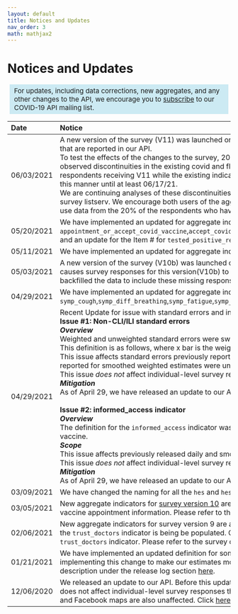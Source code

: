 ```yaml
---
layout: default
title: Notices and Updates
nav_order: 3
math: mathjax2
---
```


# Notices and Updates
<div style="background-color: #cae9f3f3; padding: 5px 10px; font-size:15px; margin-left: 5px; margin-right: 5px;">
For updates, including data corrections, new aggregates, and any other changes to the API, we encourage you to <a href="https://listserv.umd.edu/cgi-bin/wa?SUBED1=COVID19-API&A=1" target='_blank'>subscribe</a> to our COVID-19 API mailing list.
</div>

| Date                | Notice            |
|:--------------------|:------------------|
| 06/03/2021           | A new version of the survey (V11) was launched on 05/20/2021. This was a major revision of the survey, and as a result of these revisions, we have observed discontinuities in our covid (COVID-like illness) and flu (influenza-like illness) aggregate indicators that are reported in our API. <br/>To test the effects of the changes to the survey, 20% of respondents have been receiving the old version of the survey (V10) and 80% have been receiving the new version of the survey (V11) since its launch on 05/20/2021. To enable monitoring of the observed discontinuities in the existing covid and flu aggregate indicators, we will be adding two new aggregate indicators to the API,which are calculated using the same methodology. These new indicators (cli and ili) will be calculated using the 80% of respondents receiving V11 while the existing indicators (covid and flu) will be changed to be calculated using only the 20% of respondents receiving V10. The new and existing indicators will be backfilled to 05/20/2021 and will continue to be reported in this manner until at least 06/17/21. <br/>We are continuing analyses of these discontinuities, but in the interim, we encourage users of the aggregate data to re-pull the backfilled “covid” and “flu”indicators when they become available. To be notified when they are ready, please [subscribe](https://listserv.umd.edu/cgi-bin/wa?SUBED1=COVID19-API&A=1) to our survey listserv. We encourage both users of the aggregate data as well as microdata users to use caution for comparing data collected after 05/20/2021 to data collected before 05/20/2021 for other indicators as well. We also encourage microdata users to use data from the 20% of the respondents who have been receiving the old version of the survey (V10) to evaluate the effects of the survey revisions for the survey questions used in their analyses. |
| 05/20/2021           | We have implemented an updated for aggregate indicators in the UMD Open Data API. They are `vaccinated_appointment_or_accept`, `appointment_or_accept_covid_vaccine`,`accept_covid_vaccine_no_appointment`,`appointment_not_vaccinated`,`vaccine_tried`,`activity_large_event`,`activity_public_transit`,`activity_restaurant_bar`,`activity_shop`,`activity_spent_time`,`activity_work_outside_home` and an update for the Item # for `tested_positive_recent`,`tested_positive_recent`,and `hesitant_sideeffects`. |
| 05/11/2021           | We have implemented an updated for aggregate indicators in the UMD Open Data API. They are `flu_vaccine_thisyr`, `flu_vaccine_lastyr`, and `avoid_contact`. |
| 05/03/2021           | A new version of the survey (V10b) was launched on 04/26/2021. V10b remains the same configuration as V10 and only differs in the backend survey response collection process . Due to a data processing issue in our pipelines, we have found a bug that causes survey responses for this version(V10b) to not be included in the microdata and aggregations provided by the API. Microdata files and aggregates from 4/27/2021 to 5/1/2021 were affected. As of 5/3/2021, we have implemented a hotfix and backfilled the data to include these missing responses. Re-downloading the data will correct any issues with missing responses. |
| 04/29/2021           | We have implemented an updated for aggregate indicators in the UMD Open Data API. They are `pay_test`, `reduce_spending`, `symp_chills`, `symp_sleep_changes`, `testing_rate`, `tested_positive_14d`, `tested_positive_recent`, `symp_fever`, `symp_cough`,`symp_diff_breathing`,`symp_fatigue`,`symp_stuffy_nose`,`symp_aches`,`symp_sore_throat`,`symp_chest_pain`,`symp_nausea`,`symp_eye_pain`,`symp_headache`,`sick_spend_time_7d`,and `ever_tested`. |
| 04/29/2021           | Recent Update for issue with standard errors and informed_access:<br/>**Issue #1: Non-CLI/ILI standard errors**<br/>***Overview*** <br/>Weighted and unweighted standard errors were switched in our API for the Global COVID-19 Symptom Survey. While implementing the fix, we aligned the weighted standard error definition with that used in the contingency table aggregates and for CLI/ILI. This definition is as follows, where x bar is the weighted mean: ![std_equation](https://render.githubusercontent.com/render/math?math=\sqrt\frac{\sum_i{w_i^2(x_i-\bar{x})^2}}{(\sum_i{w_i})^2}) <br/>***Scope***<br/>This issue affects standard errors previously reported in our [aggregate data API](https://covidmap.umd.edu/api.html) for all indicators except CLI and ILI. It affects both daily and smoothed estimates, even though only weighted estimates are reported for smoothed (i.e., the SEs previously reported for smoothed weighted estimates were unweighted).<br/>This issue *does not* affect individual-level survey responses that are provided to entities who have signed a microdata use agreement. It also does not affect the US data which has been collected and distributed by Carnegie Mellon University.<br/>***Mitigation***<br/>As of April 29, we have released an update to our API that fixes the issue for both historic and future data. Users who have downloaded historic data will need to re-download the data to ensure that they have up-to-date estimates.<br/><br/>**Issue #2: informed_access indicator**<br/>***Overview***<br/>The definition for the `informed_access` indicator was implemented incorrectly. The definition has been revised and now reflects the percentage of respondents who reported being very informed or moderately informed about how to be able to get a COVID-19 vaccine.<br/>***Scope***<br/>This issue affects previously released daily and smoothed estimates for the informed_access indicator for all dates on which the indicator was available (from 2021-03-01 onward).<br/>This issue *does not* affect individual-level survey responses that are provided to entities who have signed a microdata use agreement. It also does not affect the US data which has been collected and distributed by Carnegie Mellon University.<br/>***Mitigation***<br/>As of April 29, we have released an update to our API that fixes the issue for both historic and future data. Users who have downloaded historic data will need to re-download the data to ensure that they have up-to-date estimates. |
| 03/09/2021            | We have changed the naming for all the `hes` and `hesitant` indicators, **except** for the `hesitant_sideeffects` indicator. We have replaced `hes` and `hesitant` with `barrier_reason`. This change was implemented to better describe what the indicators represent. |
| 03/05/2021            | New aggregate indicators for [survey version 10](https://covidmap.umd.edu/document/COVID19_symptom_survey_intl_V10.pdf) are available now. These include indicators for barrier reasons for why respondents don't think they need a COVID-19 vaccine, how informed respondents are about the COVID-19 vaccine, and indicators on vaccine appointment information. Please refer to the survey instrument documentation for more information on the questions used for these indicators.  | 
| 02/06/2021            | New aggregate indicators for survey version 9 are available now. These include indicators for barrier reasons for vaccine acceptance from V5 question in [survey version 9](https://covidmap.umd.edu/document/COVID19_symptom_survey_intl_V9.pdf). The `trust_healthcare` indicator will be discontinued as of 2/14/2021. As of 2/6/2021, the `trust_doctors` indicator is being be populated. Question `V4_2`, which was used for the `trust_healthcare` indicator, has been discontinued in survey version 9. Question `V4_6` replaces question `V4_2` in survey version 9. Question `V4_6` is used in the `trust_doctors` indicator. Please refer to the survey documentation for more information on the question differences.     |
| 01/21/2021           | We have implemented an updated definition for some of the aggregate indicators in the UMD Open Data API. This definition change impacts the following indicators: `mask-wearing`, `financial worry`, `social distancing`, and `vaccine acceptance`. We are implementing this change to make our estimates more directly comparable to those in [Carnegie Mellon University Delphi research group’s COVIDcast API](https://cmu-delphi.github.io/delphi-epidata/api/covidcast-signals/fb-survey.html), which uses data from the US version of the COVID-19 Symptom Survey. Find a more detailed description under the release log section [here](https://covidmap.umd.edu/methodology.html).|
| 12/06/2020           | We released an update to our API. Before this update, the definition of COVID-like illness(CLI) and influenza-like illness (ILI) had been inadvertently switched in the API data. We have implemented a fix that corrects both historic and future data. This issue does not affect individual-level survey responses that are provided to entities who have signed a microdata use agreement. It also does not affect the US data which has been collected and distributed by Carnegie Mellon University. US estimates in the UMD and Facebook maps are also unaffected. Click [here](https://covidmap.umd.edu/api_fix_summary.html) to read a detailed summary of the issue and fix. |

